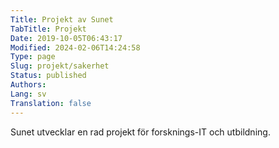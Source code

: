 ```yaml
---
Title: Projekt av Sunet
TabTitle: Projekt
Date: 2019-10-05T06:43:17
Modified: 2024-02-06T14:24:58
Type: page
Slug: projekt/sakerhet
Status: published
Authors: 
Lang: sv
Translation: false
---
```


Sunet utvecklar en rad projekt för forsknings-IT och utbildning.